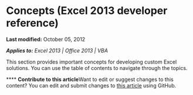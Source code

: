 
# Concepts (Excel 2013 developer reference)

 **Last modified:** October 05, 2012

 _**Applies to:** Excel 2013 | Office 2013 | VBA_

This section provides important concepts for developing custom Excel solutions. You can use the table of contents to navigate through the topics. 


****   **Contribute to this article**Want to edit or suggest changes to this content? You can edit and submit changes to  [this article](https://github.com/jhershey00/VBA_Excel_Test/OpenXMLCon/articles/4f67f1a1-e97c-422e-aeda-e1a71f06621d.md) using GitHub.

